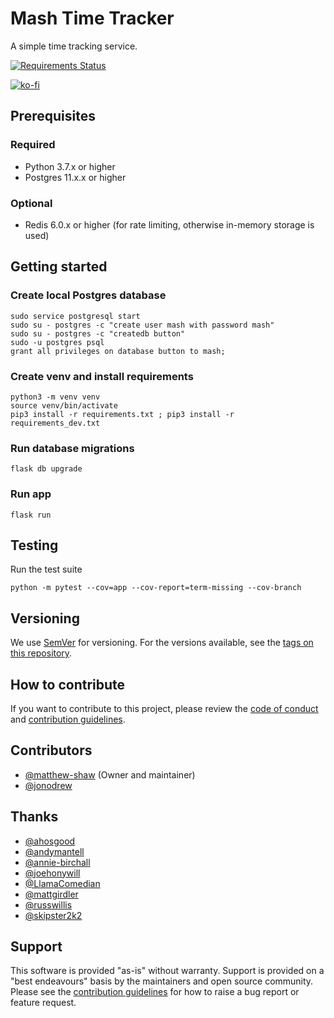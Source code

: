 # Mash Time Tracker

A simple time tracking service.

[![Requirements Status](https://requires.io/github/MashSoftware/time-tracker/requirements.svg?branch=main)](https://requires.io/github/MashSoftware/time-tracker/requirements/?branch=main)

[![ko-fi](https://ko-fi.com/img/githubbutton_sm.svg)](https://ko-fi.com/N4N33KKEF)

## Prerequisites

### Required

- Python 3.7.x or higher
- Postgres 11.x.x or higher

### Optional

- Redis 6.0.x or higher (for rate limiting, otherwise in-memory storage is used)

## Getting started

### Create local Postgres database

```shell
sudo service postgresql start
sudo su - postgres -c "create user mash with password mash"
sudo su - postgres -c "createdb button"
sudo -u postgres psql
grant all privileges on database button to mash;
```

### Create venv and install requirements

```shell
python3 -m venv venv
source venv/bin/activate
pip3 install -r requirements.txt ; pip3 install -r requirements_dev.txt
```

### Run database migrations

```shell
flask db upgrade
```

### Run app

```shell
flask run
```

## Testing

Run the test suite

```shell
python -m pytest --cov=app --cov-report=term-missing --cov-branch
```

## Versioning

We use [SemVer](http://semver.org/) for versioning. For the versions available, see the [tags on this repository](https://github.com/MashSoftware/time-tracker/tags).

## How to contribute

If you want to contribute to this project, please review the [code of conduct](CODE_OF_CONDUCT.md) and [contribution guidelines](CONTRIBUTING.md).

## Contributors

- [@matthew-shaw](https://github.com/matthew-shaw) (Owner and maintainer)
- [@jonodrew](https://github.com/jonodrew)

## Thanks

- [@ahosgood](https://github.com/ahosgood)
- [@andymantell](https://github.com/andymantell)
- [@annie-birchall](https://github.com/annie-birchall)
- [@joehonywill](https://github.com/joehonywill)
- [@LlamaComedian](https://github.com/LlamaComedian)
- [@mattgirdler](https://github.com/mattgirdler)
- [@russwillis](https://github.com/russwillis)
- [@skipster2k2](https://github.com/skipster2k2)

## Support

This software is provided "as-is" without warranty. Support is provided on a "best endeavours" basis by the maintainers and open source community. Please see the [contribution guidelines](CONTRIBUTING.md) for how to raise a bug report or feature request.
